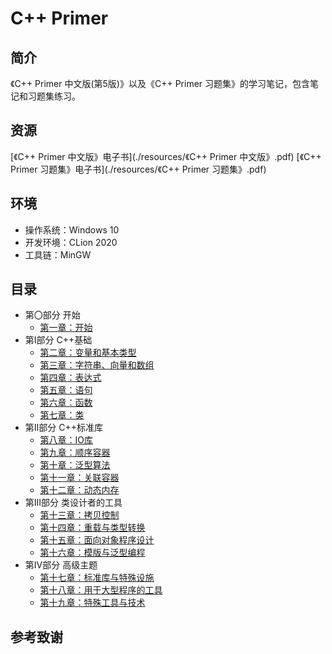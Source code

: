 # C++ Primer

## 简介

《C++ Primer 中文版(第5版)》以及《C++ Primer 习题集》的学习笔记，包含笔记和习题集练习。

## 资源

[《C++ Primer 中文版》电子书](./resources/《C++ Primer 中文版》.pdf)
[《C++ Primer 习题集》电子书](./resources/《C++ Primer 习题集》.pdf)

## 环境

* 操作系统：Windows 10
* 开发环境：CLion 2020
* 工具链：MinGW

## 目录

* 第〇部分 开始
  * [第一章：开始](./C++Primer/ch01/ch01.md)
* 第I部分 C++基础
  * [第二章：变量和基本类型](./C++Primer/ch02/ch02.md)
  * [第三章：字符串、向量和数组](./C++Primer/ch03/ch03.md)
  * [第四章：表达式](./C++Primer/ch04/ch04.md)
  * [第五章：语句](./C++Primer/ch05/ch05.md)
  * [第六章：函数](./C++Primer/ch06/ch06.md)
  * [第七章：类](./C++Primer/ch07/ch07.md)
* 第II部分 C++标准库
  * [第八章：IO库](./C++Primer/ch08/ch08.md)
  * [第九章：顺序容器](./C++Primer/ch09/ch09.md)
  * [第十章：泛型算法](./C++Primer/ch10/ch10.md)
  * [第十一章：关联容器](./C++Primer/ch11/ch11.md)
  * [第十二章：动态内存](./C++Primer/ch12/ch12.md)
* 第III部分 类设计者的工具
  * [第十三章：拷贝控制](./C++Primer/ch13/ch13.md)
  * [第十四章：重载与类型转换](./C++Primer/ch14/ch14.md)
  * [第十五章：面向对象程序设计](./C++Primer/ch15/ch15.md)
  * [第十六章：模版与泛型编程](./C++Primer/ch16/ch16.md)
* 第IV部分 高级主题
  * [第十七章：标准库与特殊设施](./C++Primer/ch17/ch17.md)
  * [第十八章：用于大型程序的工具](./C++Primer/ch18/ch18.md)
  * [第十九章：特殊工具与技术](./C++Primer/ch19/ch19.md)

## 参考致谢
